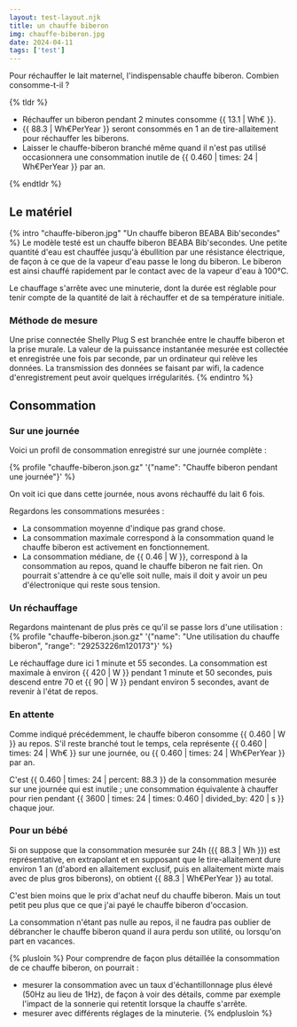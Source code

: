 ```yaml
---
layout: test-layout.njk 
title: un chauffe biberon
img: chauffe-biberon.jpg
date: 2024-04-11
tags: ['test']
---
```


Pour réchauffer le lait maternel, l'indispensable chauffe biberon. Combien consomme-t-il ?
<!-- excerpt -->

{% tldr %}
- Réchauffer un biberon pendant 2 minutes consomme {{ 13.1 | Wh€ }}.
- {{ 88.3 | Wh€PerYear }} seront consommés en 1 an de tire-allaitement pour réchauffer les biberons.
- Laisser le chauffe-biberon branché même quand il n'est pas utilisé occasionnera une consommation inutile de {{ 0.460 | times: 24 | Wh€PerYear }} par an.

{% endtldr %}

## Le matériel
{% intro "chauffe-biberon.jpg" "Un chauffe biberon BEABA Bib'secondes" %}
Le modèle testé est un chauffe biberon BEABA Bib'secondes. Une petite quantité d'eau est chauffée jusqu'à ébullition par une résistance électrique, de façon à ce que de la vapeur d'eau passe le long du biberon. Le biberon est ainsi chauffé rapidement par le contact avec de la vapeur d'eau à 100°C.

Le chauffage s'arrête avec une minuterie, dont la durée est réglable pour tenir compte de la quantité de lait à réchauffer et de sa température initiale.

### Méthode de mesure

Une prise connectée Shelly Plug S est branchée entre le chauffe biberon et la prise murale. La valeur de la puissance instantanée mesurée est collectée et enregistrée une fois par seconde, par un ordinateur qui relève les données. La transmission des données se faisant par wifi, la cadence d'enregistrement peut avoir quelques irrégularités.
{% endintro %}

## Consommation

### Sur une journée

Voici un profil de consommation enregistré sur une journée complète :

{% profile "chauffe-biberon.json.gz" '{"name": "Chauffe biberon pendant une journée"}' %}

On voit ici que dans cette journée, nous avons réchauffé du lait 6 fois.

Regardons les consommations mesurées :
- La consommation moyenne d'indique pas grand chose.
- La consommation maximale correspond à la consommation quand le chauffe biberon est activement en fonctionnement.
- La consommation médiane, de {{ 0.46 | W }}, correspond à la consommation au repos, quand le chauffe biberon ne fait rien. On pourrait s'attendre à ce qu'elle soit nulle, mais il doit y avoir un peu d'électronique qui reste sous tension.

### Un réchauffage

Regardons maintenant de plus près ce qu'il se passe lors d'une utilisation :
{% profile "chauffe-biberon.json.gz" '{"name": "Une utilisation du chauffe biberon", "range": "29253226m120173"}' %}

Le réchauffage dure ici 1 minute et 55 secondes. La consommation est maximale à environ {{ 420 | W }} pendant 1 minute et 50 secondes, puis descend entre 70 et {{ 90 | W }} pendant environ 5 secondes, avant de revenir à l'état de repos.

### En attente

Comme indiqué précédemment, le chauffe biberon consomme {{ 0.460 | W }} au repos. S'il reste branché tout le temps, cela représente {{ 0.460 | times: 24 | Wh€ }} sur une journée, ou {{ 0.460 | times: 24 | Wh€PerYear }} par an.

C'est {{ 0.460 | times: 24 | percent: 88.3 }} de la consommation mesurée sur une journée qui est inutile ; une consommation équivalente à chauffer pour rien pendant {{ 3600 | times: 24 | times: 0.460 | divided_by: 420 | s }} chaque jour.

### Pour un bébé

Si on suppose que la consommation mesurée sur 24h ({{ 88.3 | Wh }}) est représentative, en extrapolant et en supposant que le tire-allaitement dure environ 1 an (d'abord en allaitement exclusif, puis en allaitement mixte mais avec de plus gros biberons), on obtient {{ 88.3 | Wh€PerYear }} au total.

C'est bien moins que le prix d'achat neuf du chauffe biberon. Mais un tout petit peu plus que ce que j'ai payé le chauffe biberon d'occasion.

La consommation n'étant pas nulle au repos, il ne faudra pas oublier de débrancher le chauffe biberon quand il aura perdu son utilité, ou lorsqu'on part en vacances.

{% plusloin %}
Pour comprendre de façon plus détaillée la consommation de ce chauffe biberon, on pourrait :
- mesurer la consommation avec un taux d'échantillonnage plus élevé (50Hz au lieu de 1Hz), de façon à voir des détails, comme par exemple l'impact de la sonnerie qui retentit lorsque la chauffe s'arrête.
- mesurer avec différents réglages de la minuterie.
{% endplusloin %}
